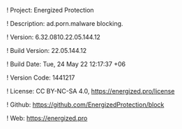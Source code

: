 ! Project: Energized Protection

! Description: ad.porn.malware blocking.

! Version: 6.32.0810.22.05.144.12

! Build Version: 22.05.144.12

! Build Date: Tue, 24 May 22 12:17:37 +06

! Version Code: 1441217

! License: CC BY-NC-SA 4.0, https://energized.pro/license

! Github: https://github.com/EnergizedProtection/block

! Web: https://energized.pro
